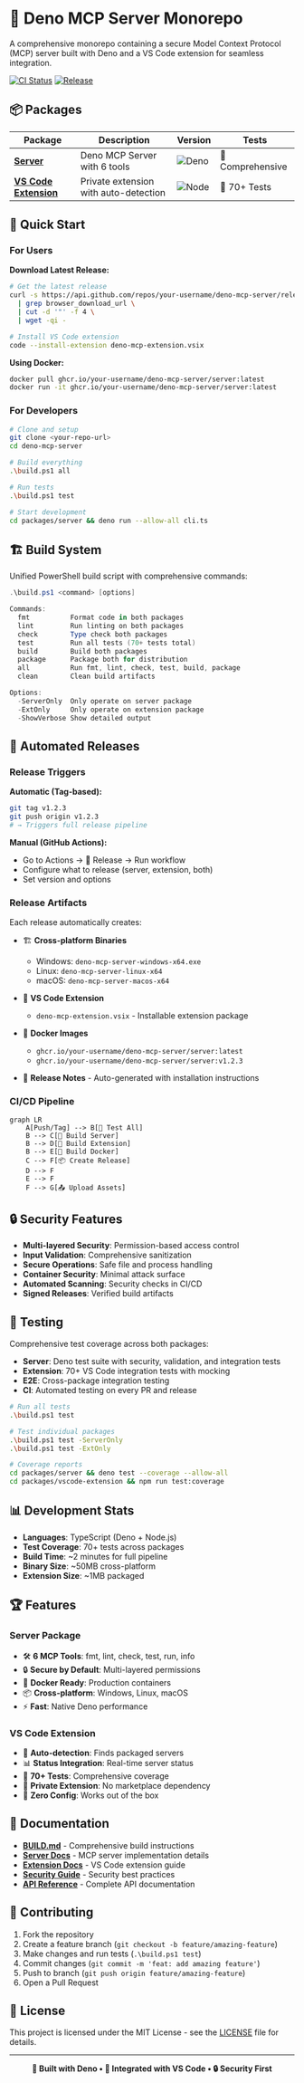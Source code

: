 # 🦕 Deno MCP Server Monorepo

A comprehensive monorepo containing a secure Model Context Protocol (MCP) server built with Deno and a VS Code extension for seamless integration.

[![CI Status](https://github.com/your-username/deno-mcp-server/workflows/CI/badge.svg)](https://github.com/your-username/deno-mcp-server/actions)
[![Release](https://github.com/your-username/deno-mcp-server/workflows/🚀%20Release/badge.svg)](https://github.com/your-username/deno-mcp-server/releases)

## 📦 Packages

| Package | Description | Version | Tests |
|---------|-------------|---------|-------|
| **[Server](packages/server/)** | Deno MCP Server with 6 tools | ![Deno](https://img.shields.io/badge/deno-1.40+-blue) | 🧪 Comprehensive |
| **[VS Code Extension](packages/vscode-extension/)** | Private extension with auto-detection | ![Node](https://img.shields.io/badge/node-18+-green) | 🧪 70+ Tests |

## 🚀 Quick Start

### For Users

**Download Latest Release:**
```bash
# Get the latest release
curl -s https://api.github.com/repos/your-username/deno-mcp-server/releases/latest \
  | grep browser_download_url \
  | cut -d '"' -f 4 \
  | wget -qi -

# Install VS Code extension
code --install-extension deno-mcp-extension.vsix
```

**Using Docker:**
```bash
docker pull ghcr.io/your-username/deno-mcp-server/server:latest
docker run -it ghcr.io/your-username/deno-mcp-server/server:latest
```

### For Developers

```bash
# Clone and setup
git clone <your-repo-url>
cd deno-mcp-server

# Build everything
.\build.ps1 all

# Run tests
.\build.ps1 test

# Start development
cd packages/server && deno run --allow-all cli.ts
```

## 🏗️ Build System

Unified PowerShell build script with comprehensive commands:

```powershell
.\build.ps1 <command> [options]

Commands:
  fmt          Format code in both packages  
  lint         Run linting on both packages
  check        Type check both packages
  test         Run all tests (70+ tests total)
  build        Build both packages 
  package      Package both for distribution
  all          Run fmt, lint, check, test, build, package
  clean        Clean build artifacts

Options:
  -ServerOnly  Only operate on server package
  -ExtOnly     Only operate on extension package  
  -ShowVerbose Show detailed output
```

## 🤖 Automated Releases

### Release Triggers

**Automatic (Tag-based):**
```bash
git tag v1.2.3
git push origin v1.2.3
# → Triggers full release pipeline
```

**Manual (GitHub Actions):**
- Go to Actions → 🚀 Release → Run workflow
- Configure what to release (server, extension, both)
- Set version and options

### Release Artifacts

Each release automatically creates:

- 🏗️ **Cross-platform Binaries**
  - Windows: `deno-mcp-server-windows-x64.exe`
  - Linux: `deno-mcp-server-linux-x64`
  - macOS: `deno-mcp-server-macos-x64`

- 🎯 **VS Code Extension**
  - `deno-mcp-extension.vsix` - Installable extension package

- 🐳 **Docker Images**
  - `ghcr.io/your-username/deno-mcp-server/server:latest`
  - `ghcr.io/your-username/deno-mcp-server/server:v1.2.3`

- 📝 **Release Notes** - Auto-generated with installation instructions

### CI/CD Pipeline

```mermaid
graph LR
    A[Push/Tag] --> B[🧪 Test All]
    B --> C[🦕 Build Server]
    B --> D[🎯 Build Extension] 
    B --> E[🐳 Build Docker]
    C --> F[📦 Create Release]
    D --> F
    E --> F
    F --> G[📤 Upload Assets]
```

## 🔒 Security Features

- **Multi-layered Security**: Permission-based access control
- **Input Validation**: Comprehensive sanitization 
- **Secure Operations**: Safe file and process handling
- **Container Security**: Minimal attack surface
- **Automated Scanning**: Security checks in CI/CD
- **Signed Releases**: Verified build artifacts

## 🧪 Testing

Comprehensive test coverage across both packages:

- **Server**: Deno test suite with security, validation, and integration tests
- **Extension**: 70+ VS Code integration tests with mocking
- **E2E**: Cross-package integration testing
- **CI**: Automated testing on every PR and release

```bash
# Run all tests
.\build.ps1 test

# Test individual packages
.\build.ps1 test -ServerOnly
.\build.ps1 test -ExtOnly

# Coverage reports
cd packages/server && deno test --coverage --allow-all
cd packages/vscode-extension && npm run test:coverage
```

## 📊 Development Stats

- **Languages**: TypeScript (Deno + Node.js)
- **Test Coverage**: 70+ tests across packages
- **Build Time**: ~2 minutes for full pipeline
- **Binary Size**: ~50MB cross-platform
- **Extension Size**: ~1MB packaged

## 🏆 Features

### Server Package
- 🛠️ **6 MCP Tools**: fmt, lint, check, test, run, info
- 🔒 **Secure by Default**: Multi-layered permissions
- 🐳 **Docker Ready**: Production containers
- 📦 **Cross-platform**: Windows, Linux, macOS
- ⚡ **Fast**: Native Deno performance

### VS Code Extension  
- 🎯 **Auto-detection**: Finds packaged servers
- 📊 **Status Integration**: Real-time server status
- 🧪 **70+ Tests**: Comprehensive coverage
- 🔌 **Private Extension**: No marketplace dependency
- 🚀 **Zero Config**: Works out of the box

## 📖 Documentation

- **[BUILD.md](BUILD.md)** - Comprehensive build instructions
- **[Server Docs](packages/server/)** - MCP server implementation details  
- **[Extension Docs](packages/vscode-extension/)** - VS Code extension guide
- **[Security Guide](packages/server/docs/security.md)** - Security best practices
- **[API Reference](packages/server/docs/api.md)** - Complete API documentation

## 🤝 Contributing

1. Fork the repository
2. Create a feature branch (`git checkout -b feature/amazing-feature`)
3. Make changes and run tests (`.\build.ps1 test`)
4. Commit changes (`git commit -m 'feat: add amazing feature'`)  
5. Push to branch (`git push origin feature/amazing-feature`)
6. Open a Pull Request

## 📄 License

This project is licensed under the MIT License - see the [LICENSE](LICENSE) file for details.

---

<p align="center">
  <strong>🚀 Built with Deno • 🎯 Integrated with VS Code • 🔒 Security First</strong>
</p>
</p>
